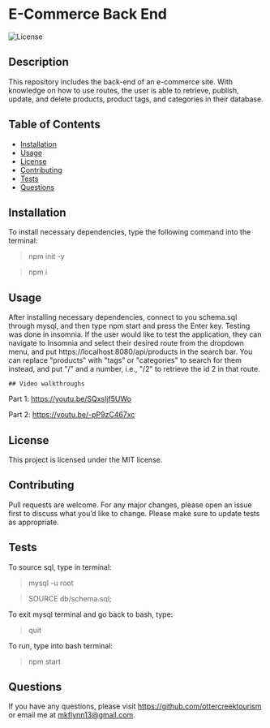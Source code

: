 # E-Commerce Back End
    
![License](https://img.shields.io/badge/License-MIT-yellow.svg)

## Description

This repository includes the back-end of an e-commerce site. With knowledge on how to use routes, the user is able to retrieve, publish, update, and delete products, product tags, and categories in their database. 

  ## Table of Contents 
  * [Installation](#installation)
  * [Usage](#usage)
  * [License](#license)
  * [Contributing](#contributing)
  * [Tests](#tests)
  * [Questions](#questions)
  
  ## Installation
  
  To install necessary dependencies, type the following command into the terminal:
  
  > npm init -y

  >npm i


  ## Usage
  

  After installing necessary dependencies, connect to you schema.sql through mysql, and then type npm start and press the Enter key. Testing was done in insomnia. If the user would like to test the application, they can navigate to Insomnia and select their desired route from the dropdown menu, and put https://localhost:8080/api/products in the search bar. You can replace "products" with "tags" or "categories" to search for them instead, and put "/" and a number, i.e., "/2" to retrieve the id 2 in that route.
  
 
    ## Video walkthroughs

Part 1: https://youtu.be/SQxsIjf5UWo

Part 2: https://youtu.be/-pP9zC467xc
  
  ## License

  This project is licensed under the MIT license.  

## Contributing

Pull requests are welcome. For any major changes, please open an issue first to discuss what you’d like to change. Please make sure to update tests as appropriate.

## Tests

To source sql, type in terminal:
> mysql -u root

> SOURCE db/schema.sql;

To exit mysql terminal and go back to bash, type:
> quit

To run, type into bash terminal:
> npm start

## Questions

If you have any questions, please visit https://github.com/ottercreektourism or email me at mkflynn13@gmail.com.
